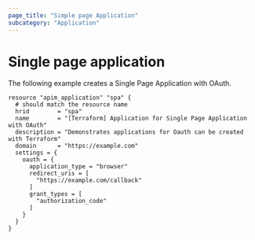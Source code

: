 ```yaml
---
page_title: "Simple page Application"
subcategory: "Application"
---
```


# Single page application

The following example creates a Single Page Application with OAuth.

```HCL
resource "apim_application" "spa" {
  # should match the resource name
  hrid        = "spa"
  name        = "[Terraform] Application for Single Page Application with OAuth"
  description = "Demonstrates applications for Oauth can be created with Terraform"
  domain      = "https://example.com"
  settings = {
    oauth = {
      application_type = "browser"
      redirect_uris = [
        "https://example.com/callback"
      ]
      grant_types = [
        "authorization_code"
      ]
    }
  }
}
```